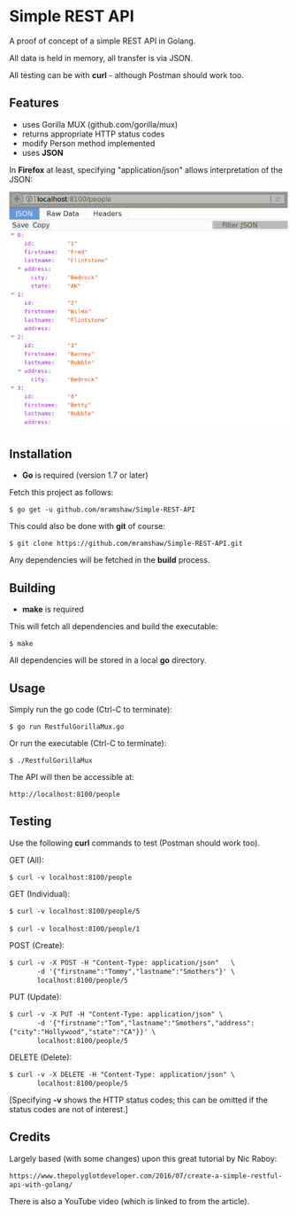 # Simple REST API

A proof of concept of a simple REST API in Golang.

All data is held in memory, all transfer is via JSON.

All testing can be with __curl__ - although Postman should work too.

## Features

- uses Gorilla MUX (github.com/gorilla/mux)
- returns appropriate HTTP status codes
- modify Person method implemented
- uses __JSON__
 
In __Firefox__ at least, specifying "application/json" allows interpretation of the JSON:

![JSON in Firefox](./json_in_firefox.png)

## Installation

- __Go__ is required (version 1.7 or later)

Fetch this project as follows:

	$ go get -u github.com/mramshaw/Simple-REST-API

This could also be done with __git__ of course:

	$ git clone https://github.com/mramshaw/Simple-REST-API.git

Any dependencies will be fetched in the __build__ process.

## Building

- __make__ is required

This will fetch all dependencies and build the executable:

	$ make

All dependencies will be stored in a local __go__ directory.

## Usage

Simply run the go code (Ctrl-C to terminate):

	$ go run RestfulGorillaMux.go

Or run the executable (Ctrl-C to terminate):

	$ ./RestfulGorillaMux

The API will then be accessible at:

	http://localhost:8100/people

## Testing

Use the following __curl__ commands to test (Postman should work too).

GET (All):

	$ curl -v localhost:8100/people

GET (Individual):

	$ curl -v localhost:8100/people/5

	$ curl -v localhost:8100/people/1

POST (Create):

	$ curl -v -X POST -H "Content-Type: application/json"   \
	       -d '{"firstname":"Tommy","lastname":"Smothers"}' \
	       localhost:8100/people/5

PUT (Update):

	$ curl -v -X PUT -H "Content-Type: application/json" \
	       -d '{"firstname":"Tom","lastname":"Smothers","address":{"city":"Hollywood","state":"CA"}}' \
	       localhost:8100/people/5

DELETE (Delete):

	$ curl -v -X DELETE -H "Content-Type: application/json" \
	       localhost:8100/people/5

[Specifying __-v__ shows the HTTP status codes; this can be omitted if the status codes are not of interest.]

## Credits

Largely based (with some changes) upon this great tutorial by Nic Raboy:

	https://www.thepolyglotdeveloper.com/2016/07/create-a-simple-restful-api-with-golang/

There is also a YouTube video (which is linked to from the article).
